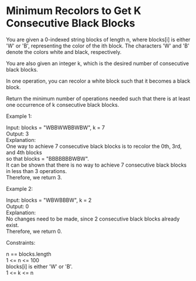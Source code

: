 # Minimum Recolors to Get K Consecutive Black Blocks

You are given a 0-indexed string blocks of length n, where blocks[i] is either 'W' or 'B', representing the color of the ith block. The characters 'W' and 'B' denote the colors white and black, respectively.

You are also given an integer k, which is the desired number of consecutive black blocks.

In one operation, you can recolor a white block such that it becomes a black block.

Return the minimum number of operations needed such that there is at least one occurrence of k consecutive black blocks.

Example 1:

Input: blocks = "WBBWWBBWBW", k = 7\
Output: 3\
Explanation:\
One way to achieve 7 consecutive black blocks is to recolor the 0th, 3rd, and 4th blocks\
so that blocks = "BBBBBBBWBW". \
It can be shown that there is no way to achieve 7 consecutive black blocks in less than 3 operations.\
Therefore, we return 3.

Example 2:

Input: blocks = "WBWBBBW", k = 2\
Output: 0\
Explanation:\
No changes need to be made, since 2 consecutive black blocks already exist.\
Therefore, we return 0.
 
Constraints:

n == blocks.length\
1 <= n <= 100\
blocks[i] is either 'W' or 'B'.\
1 <= k <= n